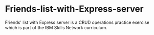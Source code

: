 # Friends-list-with-Express-server
Friends' list with Express server is a CRUD operations practice exercise which is part of the IBM Skills Network curriculum.
